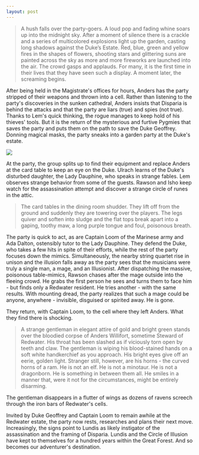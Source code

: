 ```yaml
---
layout: post
---
```

<blockquote>
    A hush falls over the party-goers. A loud pop and fading whine soars up into the midnight sky. After a moment of silence there is a crackle and a series of multicolored explosions light up the garden, casting long shadows against the Duke’s Estate. Red, blue, green and yellow fires in the shapes of flowers, shooting stars and glittering suns are painted across the sky as more and more fireworks are launched into the air. The crowd gasps and applauds. For many, it is the first time in their lives that they have seen such a display. A moment later, the screaming begins. 
</blockquote>

After being held in the Magistrate's offices for hours, Anders has the party stripped of their weapons and thrown into a cell. Rather than listening to the party's discoveries in the sunken cathedral, Anders insists that Disparia is behind the attacks and that the party are liars (true) and spies (not true). Thanks to Lem's quick thinking, the rogue manages to keep hold of his thieves' tools. But it is the return of the mysterious and furtive Pygmies that saves the party and puts them on the path to save the Duke Geoffrey. Donning magical masks, the party sneaks into a garden party at the Duke's estate.

<image src= "/resources/images/Table Mimic.jpg"></image>

At the party, the group splits up to find their equipment and replace Anders at the card table to keep an eye on the Duke. Ulrach learns of the Duke's disturbed daughter, the Lady Dauphine, who speaks in strange fables. Lem observes strange behavior from some of the guests. Rawson and Isho keep watch for the assassination attempt and discover a strange circle of runes in the attic.

<blockquote>
    The card tables in the dining room shudder. They lift off from the ground and suddenly they are towering over the players. The legs quiver and soften into sludge and the flat tops break apart into a gaping, toothy maw, a long purple tongue and foul, poisonous breath. 
</blockquote>

The party is quick to act, as are Captain Loom of the Marinese army and Ada Dalton, ostensibly tutor to the Lady Dauphine. They defend the Duke, who takes a few hits in spite of their efforts, while the rest of the party focuses down the mimics. Simultaneously, the nearby string quartet rise in unison and the illusion falls away as the party sees that the musicians were truly a single man, a mage, and an Illusionist. After dispatching the massive, poisonous table-mimics, Rawson chases after the mage outside into the fleeing crowd. He grabs the first person he sees and turns them to face him - but finds only a Redwater resident. He tries another - with the same results. With mounting dread, the party realizes that such a mage could be anyone, anywhere - invisible, disguised or spirited away. He is gone.

They return, with Captain Loom, to the cell where they left Anders. What they find there is shocking.

<blockquote>
    A strange gentleman in elegant attire of gold and bright green stands over the bloodied corpse of Anders Willifort, sometime Steward of Redwater. His throat has been slashed as if viciously torn open by teeth and claw. The gentleman is wiping his blood-stained hands on a soft white handkerchief as you approach. His bright eyes give off an eerie, golden light. Stranger still, however, are his horns - the curved horns of a ram. He is not an elf. He is not a minotaur. He is not a dragonborn. He is something in between them all. He smiles in a manner that, were it not for the circumstances, might be entirely disarming. 
</blockquote>

The gentleman disappears in a flutter of wings as dozens of ravens screech through the iron bars of Redwater's cells. 

Invited by Duke Geoffrey and Captain Loom to remain awhile at the Redwater estate, the party now rests, researches and plans their next move. Increasingly, the signs point to Lundis as likely instigator of the assassination and the framing of Disparia. Lundis and the Circle of Illusion have kept to themselves for a hundred years within the Great Forest. And so becomes our adventurer's destination.